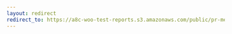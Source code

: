 ```yaml
---
layout: redirect
redirect_to: https://a8c-woo-test-reports.s3.amazonaws.com/public/pr-merge/40936/api/index.html
---
```

